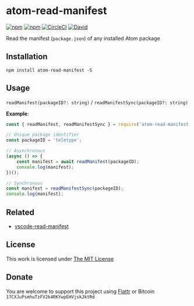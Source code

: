 # atom-read-manifest

[![npm](https://flat.badgen.net/npm/license/atom-read-manifest)](https://www.npmjs.org/package/atom-read-manifest)
[![npm](https://flat.badgen.net/npm/v/atom-read-manifest)](https://www.npmjs.org/package/atom-read-manifest)
[![CircleCI](https://flat.badgen.net/circleci/github/idleberg/node-atom-read-manifest)](https://circleci.com/gh/idleberg/node-atom-read-manifest)
[![David](https://flat.badgen.net/david/dep/idleberg/node-atom-read-manifest)](https://david-dm.org/idleberg/node-atom-read-manifest)

Read the manifest (`package.json`) of any installed Atom package

## Installation

`npm install atom-read-manifest -S`

## Usage

`readManifest(packageID?: string)` / `readManifestSync(packageID?: string)`

**Example**:

```js
const { readManifest, readManifestSync } = require('atom-read-manifest');

// Unique package identifier
const packageID = 'teletype';

// Asynchronous
(async () => {
    const manifest = await readManifest(packageID);
    console.log(manifest);
})();

// Synchronous
const manifest = readManifestSync(packageID);
console.log(manifest);
```

## Related

- [vscode-read-manifest](https://www.npmjs.com/package/vscode-read-manifest)

## License

This work is licensed under [The MIT License](https://opensource.org/licenses/MIT)

## Donate

You are welcome to support this project using [Flattr](https://flattr.com/submit/auto?user_id=idleberg&url=https://github.com/idleberg/node-atom-read-manifest) or Bitcoin `17CXJuPsmhuTzFV2k4RKYwpEHVjskJktRd`
